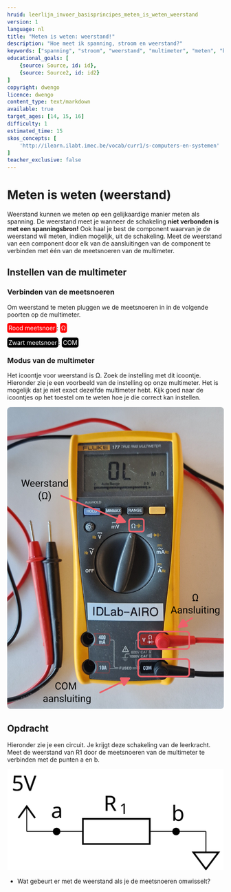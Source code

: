 ```yaml
---
hruid: leerlijn_invoer_basisprincipes_meten_is_weten_weerstand
version: 1
language: nl
title: "Meten is weten: weerstand!"
description: "Hoe meet ik spanning, stroom en weerstand?"
keywords: ["spanning", "stroom", "weerstand", "multimeter", "meten", "basisprincipes", "microcontroller", "µC", "arduino", "dwenguino"]
educational_goals: [
    {source: Source, id: id}, 
    {source: Source2, id: id2}
]
copyright: dwengo
licence: dwengo
content_type: text/markdown
available: true
target_ages: [14, 15, 16]
difficulty: 1
estimated_time: 15
skos_concepts: [
    'http://ilearn.ilabt.imec.be/vocab/curr1/s-computers-en-systemen'
]
teacher_exclusive: false
---
```


# Meten is weten (weerstand)

Weerstand kunnen we meten op een gelijkaardige manier meten als spanning. De weerstand meet je wanneer de schakeling **niet verbonden is met een spanningsbron!** Ook haal je best de component waarvan je de weerstand wil meten, indien mogelijk, uit de schakeling. Meet de weerstand van een component door elk van de aansluitingen van de component te verbinden met één van de meetsnoeren van de multimeter.

## Instellen van de multimeter

### Verbinden van de meetsnoeren

Om weerstand te meten pluggen we de meetsnoeren in in de volgende poorten op de multimeter.

<span style="color: white; background-color: red; padding: 3px; border-radius: 5px; overflow:hidden">Rood meetsnoer</span>: <span style="color: white; background-color: red; padding: 3px; border-radius: 5px; overflow:hidden"> Ω </span><br><br>
<span style="color: white; background-color: black; padding: 3px; border-radius: 5px; overflow:hidden">Zwart meetsnoer</span>: <span style="color: white; background-color: black; padding: 3px; border-radius: 5px; overflow:hidden">COM</span>

### Modus van de multimeter
Het icoontje voor weerstand is Ω. Zoek de instelling met dit icoontje. Hieronder zie je een voorbeeld van de instelling op onze multimeter. Het is mogelijk dat je niet exact dezelfde multimeter hebt. Kijk goed naar de icoontjes op het toestel om te weten hoe je die correct kan instellen.

<img src="img/mm_weerstand.png"></img>


<div class="dwengo-content assignment">
    <h2 class="title">Opdracht</h2>
    <div class="content">
        <p>
            Hieronder zie je een circuit. Je krijgt deze schakeling van de leerkracht. Meet de weerstand van R1 door de meetsnoeren van de multimeter te verbinden met de punten a en b.
        </p>
        <p>
            <img src="img/diagram_eu.svg"></img>
        </p>
        <ul>
            <li>Wat gebeurt er met de weerstand als je de meetsnoeren omwisselt?</li>
        </ul>
    </div>
</div>


